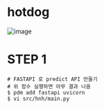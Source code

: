 # hotdog
![image](https://github.com/user-attachments/assets/fa0ae6f7-3fbd-4a04-b1ba-c581d81ac99e)

# STEP 1
```
# FASTAPI 로 predict API 만들기
# 위 함수 실행하면 아무 결과 나옴
$ pdm add fastapi uvicorn
$ vi src/hnh/main.py
```
